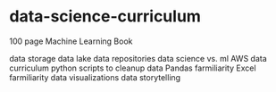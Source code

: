 # data-science-curriculum

100 page Machine Learning Book

data storage
data lake
data repositories
data science vs. ml
AWS data curriculum
python scripts to cleanup data
Pandas farmiliarity
Excel farmiliarity
data visualizations
data storytelling
